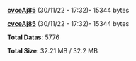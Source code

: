 [**cvceAj85**](/data/cvceAj85.txt) (30/11/22 - 17:32)- 15344 bytes

[**cvceAj85**](/data/cvceAj85.txt) (30/11/22 - 17:32)- 15344 bytes

**Total Datas**: 5776

**Total Size**: 32.21 MB / 32.2 MB